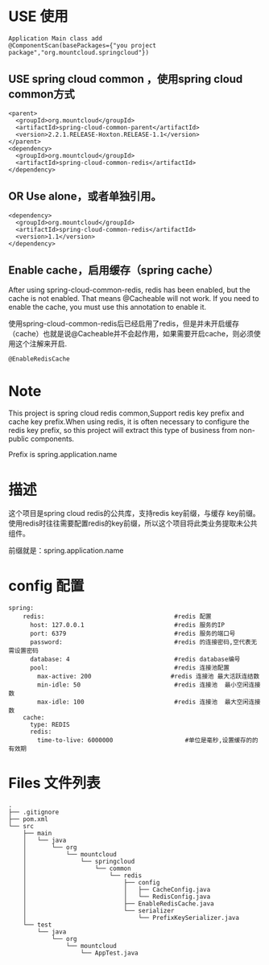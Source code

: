 # USE 使用
```
Application Main class add
@ComponentScan(basePackages={"you project package","org.mountcloud.springcloud"})
```
##  USE spring cloud common ，使用spring cloud common方式
```
<parent>
  <groupId>org.mountcloud</groupId>
  <artifactId>spring-cloud-common-parent</artifactId>
  <version>2.2.1.RELEASE-Hoxton.RELEASE-1.1</version>
</parent>
<dependency>
  <groupId>org.mountcloud</groupId>
  <artifactId>spring-cloud-common-redis</artifactId>
</dependency>
```
## OR Use alone，或者单独引用。
```
<dependency>
  <groupId>org.mountcloud</groupId>
  <artifactId>spring-cloud-common-redis</artifactId>
  <version>1.1</version>
</dependency>
```

## Enable cache，启用缓存（spring cache）
After using spring-cloud-common-redis, redis has been enabled, but the cache is not enabled. That means @Cacheable will not work. If you need to enable the cache, you must use this annotation to enable it.

使用spring-cloud-common-redis后已经启用了redis，但是并未开启缓存（cache）也就是说@Cacheable并不会起作用，如果需要开启cache，则必须使用这个注解来开启.

```
@EnableRedisCache
```

# Note
This project is spring cloud redis common,Support redis key prefix and cache key prefix.When using redis, it is often necessary to configure the redis key prefix, so this project will extract this type of business from non-public components.

Prefix is spring.application.name

# 描述
这个项目是spring cloud redis的公共库，支持redis key前缀，与缓存 key前缀。使用redis时往往需要配置redis的key前缀，所以这个项目将此类业务提取未公共组件。

前缀就是：spring.application.name

# config 配置

```
spring:
	redis:                                    #redis 配置
	  host: 127.0.0.1                         #redis 服务的IP
	  port: 6379                              #redis 服务的端口号
	  password:                               #redis 的连接密码,空代表无需设置密码
	  database: 4                             #redis database编号
	  pool:                                   #redis 连接池配置
		max-active: 200                      #redis 连接池 最大活跃连结数
		min-idle: 50                          #redis 连接池  最小空闲连接数
		max-idle: 100                         #redis 连接池  最大空闲连接数
	cache:
	  type: REDIS
	  redis:
		time-to-live: 6000000		             #单位是毫秒,设置缓存的的有效期
```

# Files 文件列表
```
.
├── .gitignore
├── pom.xml
└── src
    ├── main
    │   └── java
    │       └── org
    │           └── mountcloud
    │               └── springcloud
    │                   └── common
    │                       └── redis
    │                           ├── config
    │                           │   ├── CacheConfig.java
    │                           │   └── RedisConfig.java
    │                           ├── EnableRedisCache.java
    │                           └── serializer
    │                               └── PrefixKeySerializer.java
    └── test
        └── java
            └── org
                └── mountcloud
                    └── AppTest.java
```
